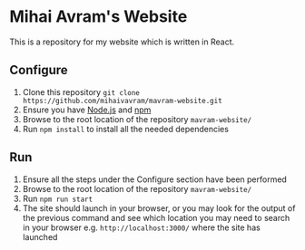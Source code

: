 # Mihai Avram's Website

This is a repository for my website which is written in React.

## Configure

1. Clone this repository
`git clone https://github.com/mihaivavram/mavram-website.git`
1. Ensure you have [Node.js](https://nodejs.org/en/) and [npm](https://www.npmjs.com/get-npm)
1. Browse to the root location of the repository `mavram-website/`
1. Run `npm install` to install all the needed dependencies


## Run
1. Ensure all the steps under the Configure section have been performed
1. Browse to the root location of the repository `mavram-website/`
1. Run `npm run start`
1. The site should launch in your browser, or you may look for the output of the previous command and see which location you may need to search in your browser e.g. `http://localhost:3000/` where the site has launched
